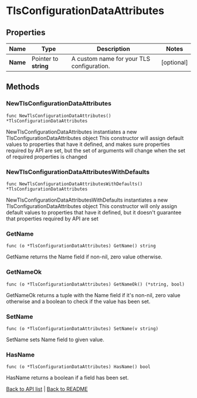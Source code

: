 # TlsConfigurationDataAttributes

## Properties

Name | Type | Description | Notes
------------ | ------------- | ------------- | -------------
**Name** | Pointer to **string** | A custom name for your TLS configuration. | [optional] 

## Methods

### NewTlsConfigurationDataAttributes

`func NewTlsConfigurationDataAttributes() *TlsConfigurationDataAttributes`

NewTlsConfigurationDataAttributes instantiates a new TlsConfigurationDataAttributes object
This constructor will assign default values to properties that have it defined,
and makes sure properties required by API are set, but the set of arguments
will change when the set of required properties is changed

### NewTlsConfigurationDataAttributesWithDefaults

`func NewTlsConfigurationDataAttributesWithDefaults() *TlsConfigurationDataAttributes`

NewTlsConfigurationDataAttributesWithDefaults instantiates a new TlsConfigurationDataAttributes object
This constructor will only assign default values to properties that have it defined,
but it doesn't guarantee that properties required by API are set

### GetName

`func (o *TlsConfigurationDataAttributes) GetName() string`

GetName returns the Name field if non-nil, zero value otherwise.

### GetNameOk

`func (o *TlsConfigurationDataAttributes) GetNameOk() (*string, bool)`

GetNameOk returns a tuple with the Name field if it's non-nil, zero value otherwise
and a boolean to check if the value has been set.

### SetName

`func (o *TlsConfigurationDataAttributes) SetName(v string)`

SetName sets Name field to given value.

### HasName

`func (o *TlsConfigurationDataAttributes) HasName() bool`

HasName returns a boolean if a field has been set.


[Back to API list](../README.md#documentation-for-api-endpoints) | [Back to README](../README.md)


